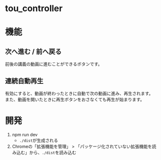 # tou_controller

# 機能
## 次へ進む / 前へ戻る
前後の講義の動画に進むことができるボタンです。
## 連続自動再生
有効にすると、動画が終わったときに自動で次の動画に進み、再生されます。  
また、動画を開いたときに再生ボタンをおさなくても再生が始まります。

# 開発
1. npm run dev
    - `./dist`が生成される
1. Chromeの「拡張機能を管理」 > 「パッケージ化されていない拡張機能を読み込む」から、`./dist`を読み込む
